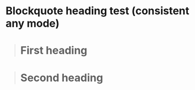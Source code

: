 # Blockquote heading test (consistent any mode)

> First heading
> =============

> Second heading
> ===
